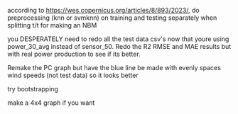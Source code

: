 according to https://wes.copernicus.org/articles/8/893/2023/, do preprocessing (knn or svmknn) on training and testing separately when splitting t/t for making an NBM

you DESPERATELY need to redo all the test data csv's now that youre using power_30_avg instead of sensor_50.
Redo the R2 RMSE and MAE results but with real power production to see if its better.

Remake the PC graph but have the blue line be made with evenly spaces wind speeds (not test data) so it looks better



try bootstrapping

make a 4x4 graph if you want
